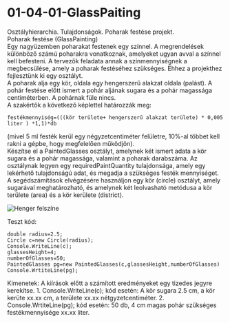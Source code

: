 # 01-04-01-GlassPaiting
Osztályhierarchia. Tulajdonságok. 
Poharak festése projekt.     
Poharak festése (GlassPainting)    
Egy nagyüzemben poharakat festenek egy színnel. A megrendelések különböző számú poharakra vonatkoznak, amelyeket ugyan avval a színnel kell befesteni. A tervezők feladata annak a színmennyiségnek a megbecsülése, amely a poharak festéséhez szükséges. Ehhez a projekthez fejlesztünk ki egy osztályt.     
A poharak alja egy kör, oldala egy hengerszerű alakzat oldala (palást). A pohár festése előtt ismert a pohár aljának sugara és a pohár magassága centiméterben. A pohárnak füle nincs.    
A szakértők a következő képlettel határozzák meg:   
```
festékmennyiség=(((kör területe+ hengerszerű alakzat területe) * 0,005 liter ) *1,1)*db     
```
(mivel 5 ml festék kerül egy négyzetcentiméter felületre, 10%-al többet kell rakni a gépbe, hogy megfelelően működjön).     
Készítse el a PaintedGlasses osztályt, amelynek két ismert adata a kör sugara és a pohár magassága, valamint a poharak darabszáma. Az osztálynak legyen egy requiredPaintQuantity tulajdonsága, amely egy lekérhető tulajdonságú adat, és megadja a szükséges festék mennyiséget.     
A segédszámítások elvégzésére használjon egy kör (circle) osztályt, amely sugarával meghatározható, és amelynek két leolvasható metódusa a kör területe (area) és a kör kerülete (district).    

![Henger felszíne](https://cms.sulinet.hu/get/d/c5ce84d6-1630-408b-ab4a-b1653a8a2484/1/6/b/Normal/c06aa006.jpg)

Teszt kód:
```
double radius=2.5;
Circle c=new Circle(radius);
Console.WriteLine(c);
glassesHeight=4;
numberOfGlasses=50;
PaintedGlasses pg=new PaintedGlasses(c,glassesHeight,numberOfGlasses)
Console.WrtiteLine(pg);
```


Kimenetek:
A kiírások előtt a számított eredményeket egy tizedes jegyre kerekítse.
1.
Console.WriteLine(c); kód esetén:
A kör sugara 2.5 cm, a kör kerüte xx.xx cm, a területe xx.xx nétgyzetcentiméter.
2.
Console.WrtiteLine(pg); kód esetén:
50 db, 4 cm magas pohár szükséges festékmennyisége xx.xx liter.
